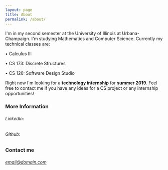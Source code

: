 ```yaml
---
layout: page
title: About
permalink: /about/
---
```


I'm in my second semester at the University of Illinois at Urbana-Champaign. I'm studying Mathematics and Computer Science.
Currently my technical classes are:

  • Calculus III
  
  • CS 173: Discrete Structures
  
  • CS 126: Software Design Studio
  
  
Right now I'm looking for a **technology internship** for **summer 2019**. Feel free to contact me if you have any ideas for a CS project or any internship opportunities!


### More Information

###### LinkedIn:

###### Github: 


### Contact me

###### [email@domain.com](mailto:email@domain.com)
